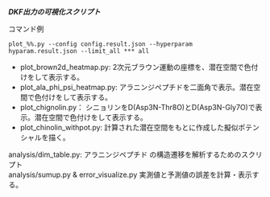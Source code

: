 ***DKF出力の可視化スクリプト***

コマンド例
```
plot_%%.py --config config.result.json --hyperparam hyparam.result.json --limit_all *** all
```

- plot_brown2d_heatmap.py: 2次元ブラウン運動の座標を、潜在空間で色付けをして表示する。
- plot_ala_phi_psi_heatmap.py: アラニンジペプチドを二面角で表示。潜在空間で色付けをして表示する。
- plot_chignolin.py： シニョリンをD(Asp3N-Thr8O)とD(Asp3N-Gly7O)で表示。潜在空間で色付けをして表示する。
- plot_chinolin_withpot.py: 計算された潜在空間をもとに作成した擬似ポテンシャルを描く。

 analysis/dim_table.py: アラニンジペプチド の構造遷移を解析するためのスクリプト  
 analysis/sumup.py & error_visualize.py 実測値と予測値の誤差を計算・表示する。

